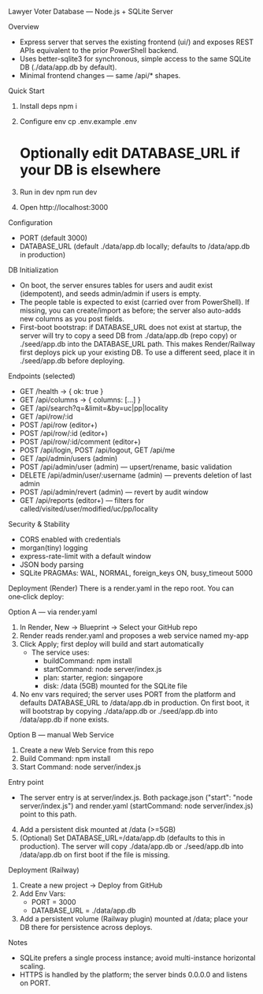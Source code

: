 Lawyer Voter Database — Node.js + SQLite Server

Overview
- Express server that serves the existing frontend (ui/) and exposes REST APIs equivalent to the prior PowerShell backend.
- Uses better-sqlite3 for synchronous, simple access to the same SQLite DB (./data/app.db by default).
- Minimal frontend changes — same /api/* shapes.

Quick Start
1) Install deps
   npm i

2) Configure env
   cp .env.example .env
   # Optionally edit DATABASE_URL if your DB is elsewhere

3) Run in dev
   npm run dev

4) Open
   http://localhost:3000

Configuration
- PORT (default 3000)
- DATABASE_URL (default ./data/app.db locally; defaults to /data/app.db in production)

DB Initialization
- On boot, the server ensures tables for users and audit exist (idempotent), and seeds admin/admin if users is empty.
- The people table is expected to exist (carried over from PowerShell). If missing, you can create/import as before; the server also auto-adds new columns as you post fields.
- First-boot bootstrap: if DATABASE_URL does not exist at startup, the server will try to copy a seed DB from ./data/app.db (repo copy) or ./seed/app.db into the DATABASE_URL path. This makes Render/Railway first deploys pick up your existing DB. To use a different seed, place it in ./seed/app.db before deploying.

Endpoints (selected)
- GET /health → { ok: true }
- GET /api/columns → { columns: [...] }
- GET /api/search?q=&limit=&by=uc|pp|locality
- GET /api/row/:id
- POST /api/row (editor+)
- POST /api/row/:id (editor+)
- POST /api/row/:id/comment (editor+)
- POST /api/login, POST /api/logout, GET /api/me
- GET /api/admin/users (admin)
- POST /api/admin/user (admin) — upsert/rename, basic validation
- DELETE /api/admin/user/:username (admin) — prevents deletion of last admin
- POST /api/admin/revert (admin) — revert by audit window
- GET /api/reports (editor+) — filters for called/visited/user/modified/uc/pp/locality

Security & Stability
- CORS enabled with credentials
- morgan(tiny) logging
- express-rate-limit with a default window
- JSON body parsing
- SQLite PRAGMAs: WAL, NORMAL, foreign_keys ON, busy_timeout 5000

Deployment (Render)
There is a render.yaml in the repo root. You can one‑click deploy:

Option A — via render.yaml
1) In Render, New → Blueprint → Select your GitHub repo
2) Render reads render.yaml and proposes a web service named my-app
3) Click Apply; first deploy will build and start automatically
   - The service uses:
     - buildCommand: npm install
     - startCommand: node server/index.js
     - plan: starter, region: singapore
     - disk: /data (5GB) mounted for the SQLite file
4) No env vars required; the server uses PORT from the platform and defaults DATABASE_URL to /data/app.db in production. On first boot, it will bootstrap by copying ./data/app.db or ./seed/app.db into /data/app.db if none exists.

Option B — manual Web Service
1) Create a new Web Service from this repo
2) Build Command: npm install
3) Start Command: node server/index.js

Entry point
- The server entry is at server/index.js. Both package.json ("start": "node server/index.js") and render.yaml (startCommand: node server/index.js) point to this path.
4) Add a persistent disk mounted at /data (>=5GB)
5) (Optional) Set DATABASE_URL=/data/app.db (defaults to this in production). The server will copy ./data/app.db or ./seed/app.db into /data/app.db on first boot if the file is missing.

Deployment (Railway)
1) Create a new project → Deploy from GitHub
2) Add Env Vars:
   - PORT = 3000
   - DATABASE_URL = ./data/app.db
3) Add a persistent volume (Railway plugin) mounted at /data; place your DB there for persistence across deploys.

Notes
- SQLite prefers a single process instance; avoid multi-instance horizontal scaling.
- HTTPS is handled by the platform; the server binds 0.0.0.0 and listens on PORT.

